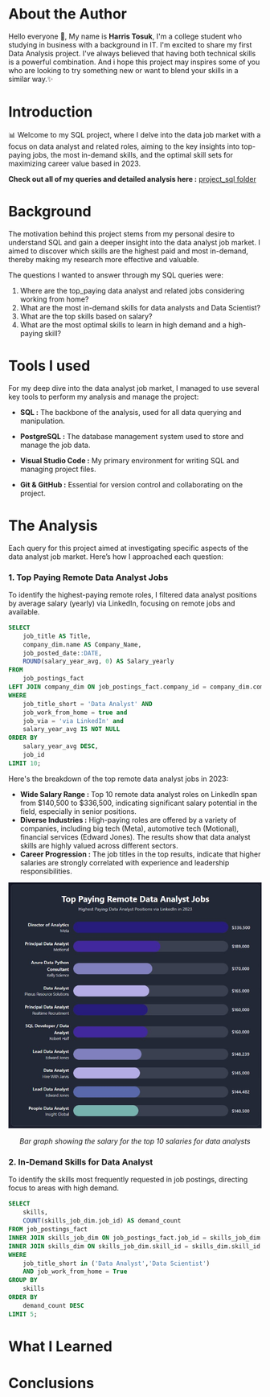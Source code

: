 # About the Author
Hello everyone 👋, My name is **Harris Tosuk**, I'm a college student who studying in business with a background in IT. I'm excited to share my first Data Analysis project. I've always believed that having both technical skills is a powerful combination. And i hope this project may inspires some of you who are looking to try something new or want to blend your skills in a similar way.✨

# Introduction
📊 Welcome to my SQL project, where I delve into the data job market with a focus on data analyst and related roles, aiming to the key insights into top-paying jobs, the most in-demand skills, and the optimal skill sets for maximizing career value based in 2023.

**Check out all of my queries and detailed analysis here :** [project_sql folder](/project_sql)
# Background
The motivation behind this project stems from my personal desire to understand SQL and gain a deeper insight into the data analyst job market. I aimed to discover which skills are the highest paid and most in-demand, thereby making my research more effective and valuable.

The questions I wanted to answer through my SQL queries were:
1. Where are the top_paying data analyst and related jobs considering working from home? 
2. What are the most in-demand skills for data analysts and Data Scientist?
3. What are the top skills based on salary?
4. What are the most optimal skills to learn in high demand and a high-paying skill?

# Tools I used
For my deep dive into the data analyst job market, I managed to use several key tools to perform my analysis and manage the project:

- **SQL :** The backbone of the analysis, used for all data querying and manipulation.

- **PostgreSQL :** The database management system used to store and manage the job data.

- **Visual Studio Code :** My primary environment for writing SQL and managing project files.

- **Git & GitHub :** Essential for version control and collaborating on the project.

# The Analysis
Each query for this project aimed at investigating specific aspects of the data analyst job market. Here’s how I approached each question:
### 1. Top Paying Remote Data Analyst Jobs
To identify the highest-paying remote roles, I filtered data analyst positions by average salary (yearly) via LinkedIn, focusing on remote jobs and available.


```sql 
SELECT	
    job_title AS Title,
    company_dim.name AS Company_Name,
    job_posted_date::DATE,
    ROUND(salary_year_avg, 0) AS Salary_yearly
FROM
    job_postings_fact
LEFT JOIN company_dim ON job_postings_fact.company_id = company_dim.company_id
WHERE
    job_title_short = 'Data Analyst' AND 
    job_work_from_home = true and 
    job_via = 'via LinkedIn' and
    salary_year_avg IS NOT NULL
ORDER BY
    salary_year_avg DESC,
    job_id
LIMIT 10;
```

Here's the breakdown of the top remote data analyst jobs in 2023:

- **Wide Salary Range :** Top 10 remote data analyst roles on LinkedIn span from $140,500 to $336,500, indicating significant salary potential in the field, especially in senior positions.
- **Diverse Industries :** High-paying roles are offered by a variety of companies, including big tech (Meta), automotive tech (Motional), financial services (Edward Jones). The results show that data analyst skills are highly valued across different sectors.
- **Career Progression :**  The job titles in the top results, indicate that higher salaries are strongly correlated with experience and leadership responsibilities.

![Top Paying Roles](assets/1_top_paying_remote_jobs.jpg)

*<p align="center">Bar graph showing the salary for the top 10 salaries for data analysts</p>*





























### 2. In-Demand Skills for Data Analyst 
To identify the skills most frequently requested in job postings, directing focus to areas with high demand.

``` sql 
SELECT 
    skills,
    COUNT(skills_job_dim.job_id) AS demand_count
FROM job_postings_fact
INNER JOIN skills_job_dim ON job_postings_fact.job_id = skills_job_dim.job_id
INNER JOIN skills_dim ON skills_job_dim.skill_id = skills_dim.skill_id
WHERE
    job_title_short in ('Data Analyst','Data Scientist')
    AND job_work_from_home = True 
GROUP BY
    skills
ORDER BY
    demand_count DESC
LIMIT 5;
```
# What I Learned
# Conclusions
